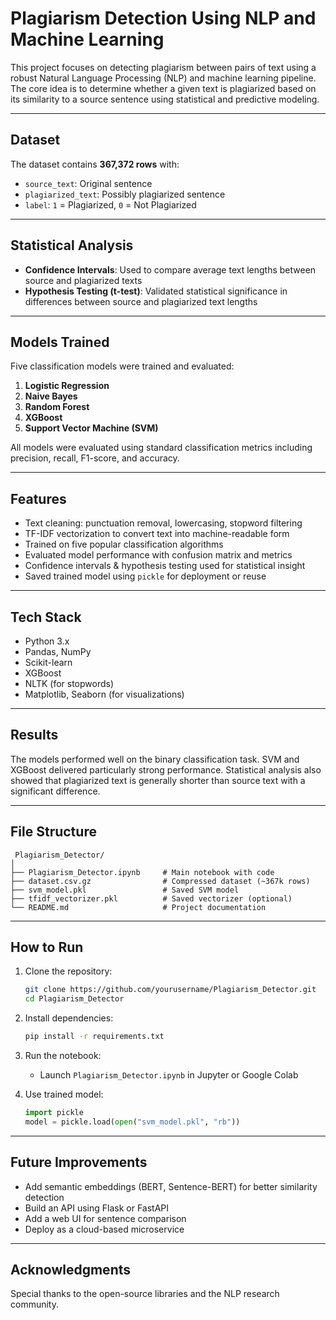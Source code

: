 # Plagiarism Detection Using NLP and Machine Learning

This project focuses on detecting plagiarism between pairs of text using a robust Natural Language Processing (NLP) and machine learning pipeline. The core idea is to determine whether a given text is plagiarized based on its similarity to a source sentence using statistical and predictive modeling.

---

## Dataset

The dataset contains **367,372 rows** with:
- `source_text`: Original sentence
- `plagiarized_text`: Possibly plagiarized sentence
- `label`: `1` = Plagiarized, `0` = Not Plagiarized

---

## Statistical Analysis

- **Confidence Intervals**: Used to compare average text lengths between source and plagiarized texts
- **Hypothesis Testing (t-test)**: Validated statistical significance in differences between source and plagiarized text lengths

---

## Models Trained

Five classification models were trained and evaluated:

1. **Logistic Regression**
2. **Naive Bayes**
3. **Random Forest**
4. **XGBoost**
5. **Support Vector Machine (SVM)**

All models were evaluated using standard classification metrics including precision, recall, F1-score, and accuracy.

---

## Features

- Text cleaning: punctuation removal, lowercasing, stopword filtering
- TF-IDF vectorization to convert text into machine-readable form
- Trained on five popular classification algorithms
- Evaluated model performance with confusion matrix and metrics
- Confidence intervals & hypothesis testing used for statistical insight
- Saved trained model using `pickle` for deployment or reuse

---

## Tech Stack

- Python 3.x
- Pandas, NumPy
- Scikit-learn
- XGBoost
- NLTK (for stopwords)
- Matplotlib, Seaborn (for visualizations)

---

## Results

The models performed well on the binary classification task. SVM and XGBoost delivered particularly strong performance. Statistical analysis also showed that plagiarized text is generally shorter than source text with a significant difference.

---

##  File Structure

```
 Plagiarism_Detector/
│
├── Plagiarism_Detector.ipynb     # Main notebook with code
├── dataset.csv.gz                # Compressed dataset (~367k rows)
├── svm_model.pkl                 # Saved SVM model
├── tfidf_vectorizer.pkl          # Saved vectorizer (optional)
└── README.md                     # Project documentation
```

---

## How to Run

1. Clone the repository:
   ```bash
   git clone https://github.com/yourusername/Plagiarism_Detector.git
   cd Plagiarism_Detector
   ```

2. Install dependencies:
   ```bash
   pip install -r requirements.txt
   ```

3. Run the notebook:
   - Launch `Plagiarism_Detector.ipynb` in Jupyter or Google Colab

4. Use trained model:
   ```python
   import pickle
   model = pickle.load(open("svm_model.pkl", "rb"))
   ```

---

## Future Improvements

- Add semantic embeddings (BERT, Sentence-BERT) for better similarity detection
- Build an API using Flask or FastAPI
- Add a web UI for sentence comparison
- Deploy as a cloud-based microservice

---

## Acknowledgments

Special thanks to the open-source libraries and the NLP research community.
